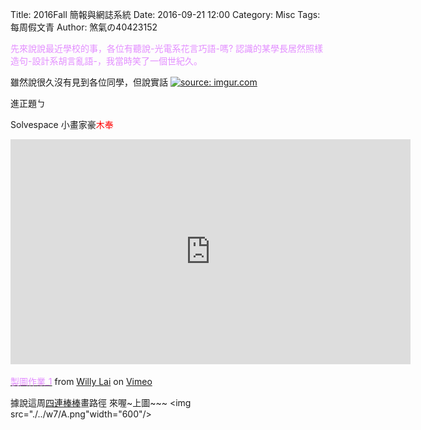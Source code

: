 Title: 2016Fall 簡報與網誌系統
Date: 2016-09-21 12:00
Category: Misc
Tags: 每周假文青
Author: 煞氣の40423152

<font color="#E38EFF">先來說說最近學校的事，各位有聽說-光電系花言巧語-嗎?  認識的某學長居然照樣造句-設計系胡言亂語-，我當時笑了一個世紀久。</font>
<!-- PELICAN_END_SUMMARY -->
雖然說很久沒有見到各位同學，但說實話
<a href="http://imgur.com/bMgDEXh"><img src="http://i.imgur.com/bMgDEXh.jpg" title="source: imgur.com" /></a>

進正題ㄅ


Solvespace 小畫家豪<font color="#FF0000">木奉</font></p>
<iframe src="https://player.vimeo.com/video/185643448" width="640" height="360" frameborder="0" webkitallowfullscreen mozallowfullscreen allowfullscreen></iframe>
<p><a href="https://vimeo.com/185643448"><font color="#E38EFF">製圖作業_1</font></a> from <a href="https://vimeo.com/user46451216">Willy Lai</a> on <a href="https://vimeo.com">Vimeo</a>
            


據說這周<a href="./../w7/B.csv">四連棒棒</a>畫路徑
來喔~上圖~~~
<img src="./../w7/A.png"width="600"/>


